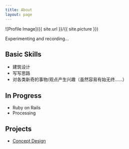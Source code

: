 ```yaml
---
title: About
layout: page
---
```

![Profile Image]({{ site.url }}/{{ site.picture }})

<p>Experimenting and recording...</p>


<h2>Basic Skills</h2>

<ul class="skill-list">
	<li>建筑设计</li>
	<li>写写思路</li>
	<li>对各类新奇的事物/观点产生兴趣（虽然容易有始无终……）</li>
</ul>

<h2>In Progress</h2>
<ul class="skill-list">
	<li>Ruby on Rails</li>
	<li>Processing</li>
</ul>

<h2>Projects</h2>

<ul>
	<li><a href="https://github.com/">Concept Design</a></li>
</ul>
